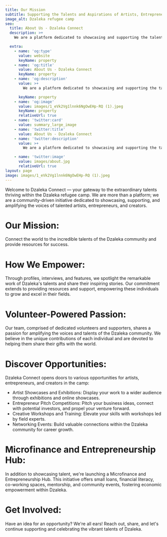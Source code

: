 ```yaml
---
title: Our Mission
subtitle: Supporting the Talents and Aspirations of Artists, Entrepreneurs, and Creators
image_alt: Dzaleka refugee camp
seo:
  title: About Us - Dzaleka Connect
  description: >+
    We are a platform dedicated to showcasing and supporting the talented artists, entrepreneurs, and creators living in the Dzaleka refugee camp

  extra:
    - name: 'og:type'
      value: website
      keyName: property
    - name: 'og:title'
      value: About Us - Dzaleka Connect
      keyName: property
    - name: 'og:description'
      value: >+
        We are a platform dedicated to showcasing and supporting the talented artists, entrepreneurs, and creators living in the Dzaleka refugee camp

      keyName: property
    - name: 'og:image'
      value: images/1_eVk2Vg1lnnk6NgOwEHp-RQ (1).jpeg
      keyName: property
      relativeUrl: true
    - name: 'twitter:card'
      value: summary_large_image
    - name: 'twitter:title'
      value: About Us - Dzaleka Connect
    - name: 'twitter:description'
      value: >+
        We are a platform dedicated to showcasing and supporting the talented artists, entrepreneurs, and creators living in the Dzaleka refugee camp

    - name: 'twitter:image'
      value: images/about.jpg
      relativeUrl: true
layout: page
image: images/1_eVk2Vg1lnnk6NgOwEHp-RQ (1).jpeg
---
```

Welcome to Dzaleka Connect — your gateway to the extraordinary talents thriving within the Dzaleka refugee camp. We are more than a platform; we are a community-driven initiative dedicated to showcasing, supporting, and amplifying the voices of talented artists, entrepreneurs, and creators.

# Our Mission:
Connect the world to the incredible talents of the Dzaleka community and provide resources for success.

# How We Empower:
Through profiles, interviews, and features, we spotlight the remarkable work of Dzaleka's talents and share their inspiring stories. Our commitment extends to providing resources and support, empowering these individuals to grow and excel in their fields.

# Volunteer-Powered Passion:
Our team, comprised of dedicated volunteers and supporters, shares a passion for amplifying the voices and talents of the Dzaleka community. We believe in the unique contributions of each individual and are devoted to helping them share their gifts with the world.

# Discover Opportunities:
Dzaleka Connect opens doors to various opportunities for artists, entrepreneurs, and creators in the camp:

- Artist Showcases and Exhibitions: Display your work to a wider audience through exhibitions and online showcases.
- Entrepreneur Pitch Competitions: Pitch your business ideas, connect with potential investors, and propel your venture forward.
- Creative Workshops and Training: Elevate your skills with workshops led by field experts.
- Networking Events: Build valuable connections within the Dzaleka community for career growth.

# Microfinance and Entrepreneurship Hub:
In addition to showcasing talent, we're launching a Microfinance and Entrepreneurship Hub. This initiative offers small loans, financial literacy, co-working spaces, mentorship, and community events, fostering economic empowerment within Dzaleka.

# Get Involved:
Have an idea for an opportunity? We're all ears! Reach out, share, and let's continue supporting and celebrating the vibrant talents of Dzaleka.
